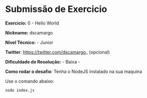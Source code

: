 # Submissão de Exercicio

**Exercicio:** 0 - Hello World

**Nickname:** dscamargo

**Nível Técnico:** - Junior

**Twitter**: https://twitter.com/dscamargo_ (opcional)

**Dificuldade de Resolução:** - Baixa -

**Como rodar o desafio**: Tenha o NodeJS instalado na sua maquina

Use o comando abaixo: 
```bash
node index.js
```
